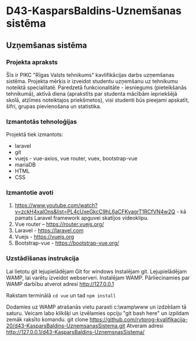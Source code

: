 # D43-KasparsBaldins-Uznemšanas sistēma

<h2>Uzņemšanas sistēma</h2>

<h3>Projekta apraksts</h3>

Šīs ir PIKC "Rīgas Valsts tehnikums" kavlifikācijas darbs uzņemšanas sistēma. Projekta mērķis ir izveidot studentu uzņemšanu uz tehnikumu noteiktā specialitatē. Paredzetā funkcionalitāte - iesniegums (pieteikšanās tehnikumā), aktīvā diena (aprakstīts par studenta mācībām iepriekšējā skolā, atzīmes noteiktajos priekšmetos), visi studenti būs pieejami apskatīt, šifri, grupas pievienošana un statistika.

<h3>Izmantotās tehnoloģijas</h3>

Projektā tiek izmantots:

- laravel
- git
- vuejs - vue-axios, vue router, vuex, bootstrap-vue
- mariaDB
- HTML
- CSS

<h3>Izmantotie avoti</h3>
  
1. https://www.youtube.com/watch?v=zckH4xalOns&list=PL4cUxeGkcC9hL6aCFKyagrT1RCfVN4w2Q - kā pamats Laravel framework apguvei skatījos videoklipu.
2. Vue router – https://router.vuejs.org/
3. Laravel - https://laravel.com 
4. Vuejs - https://vuejs.org   
6. Bootstrap-vue - https://bootstrap-vue.org/
<h3>Uzstādīšanas instrukcija</h3>

Lai lietotu git lejupielādējam Git for windows
Instalējam git.
Lejupielādējam WAMP, lai varētu izveidot webserveri.
Instalējam WAMP.
Pārliecinamies par WAMP darbību atverot adresi http://127.0.0.1

Rakstam terminālā ```cd vue``` un tad ```npm install```

Dodamies uz WAMP atrašanās vietu parasti c:\wamp\www un izdzēšam tā saturu.
Veicam labo klikšķi un izvēlamies opciju "git bash here" un izpildam zemāk raksīto komandu.
git clone https://github.com/rvtprog-kvalifikacija-20/d43-KasparsBaldins-UznemsanasSistema.git
Atveram adresi http://127.0.0.1/d43-KasparsBaldins-UznemsnasSistema/
